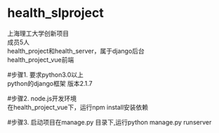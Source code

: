 # health_slproject
上海理工大学创新项目<br>
成员5人<br>
health_project和health_server，属于django后台<br>
health_project_vue前端<br>

#步骤1.
要求python3.0以上<br>
python的django框架 版本2.1.7<br>

#步骤2.
node.js开发环境<br>
在health_project_vue下，运行npm install安装依赖<br>

#步骤3.
启动项目在manage.py 目录下,运行python manage.py runserver<br>
